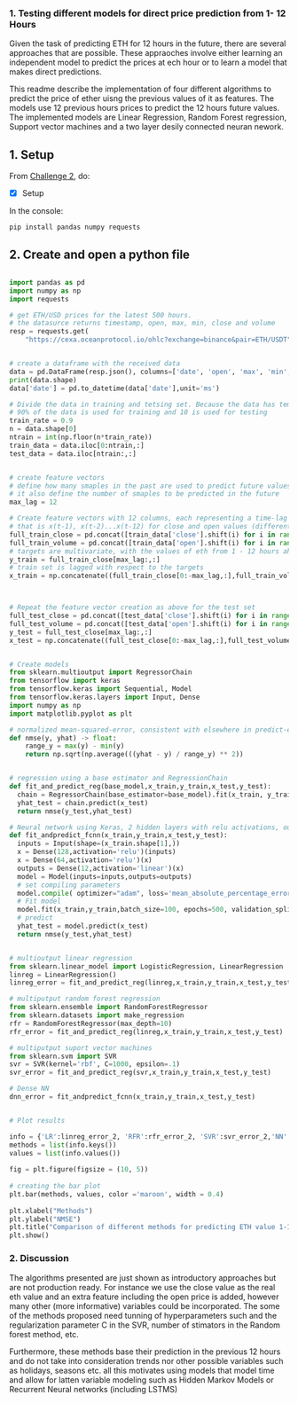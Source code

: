 
### 1. Testing different models for direct price prediction from 1- 12 Hours

Given the task of predicting ETH for 12 hours in the future, there are several approaches that are possible. These appraoches involve either learning an independent model to predict the prices at ech hour or to learn a model that makes direct predictions.

This readme describe the implementation of four different algorithms to predict the price of ether uisng the previous values of it as features. The models use 12 previous hours prices to predict the 12 hours future values. The implemented models are Linear Regression, Random Forest regression, Support vector machines and a two layer desily connected neuran nework.

## 1. Setup

From [Challenge 2](../challenges/main2.md), do:
- [x] Setup

In the console:
```console
pip install pandas numpy requests
```

## 2. Create and open a python file

```python

import pandas as pd
import numpy as np
import requests

# get ETH/USD prices for the latest 500 hours.
# the datasurce returns timestamp, open, max, min, close and volume
resp = requests.get(
    "https://cexa.oceanprotocol.io/ohlc?exchange=binance&pair=ETH/USDT")


# create a dataframe with the received data
data = pd.DataFrame(resp.json(), columns=['date', 'open', 'max', 'min', 'close', 'volume'])
print(data.shape)
data['date'] = pd.to_datetime(data['date'],unit='ms')

# Divide the data in training and tetsing set. Because the data has temporal structure, for the sake of this example we split the data # in two blocks rather than selecting sample points randomly to be part of the training and testing sets.
# 90% of the data is used for training and 10 is used for testing
train_rate = 0.9
n = data.shape[0]
ntrain = int(np.floor(n*train_rate))
train_data = data.iloc[0:ntrain,:]
test_data = data.iloc[ntrain:,:]


# create feature vectors
# define how many smaples in the past are used to predict future values. 
# it also define the number of smaples to be predicted in the future
max_lag = 12 

# Create feature vectors with 12 columns, each representing a time-lag from the current time point
# that is x(t-1), x(t-2)...x(t-12) for close and open values (different features could be grouped using the same logic)
full_train_close = pd.concat([train_data['close'].shift(i) for i in range(0,max_lag)],axis=1).dropna().values
full_train_volume = pd.concat([train_data['open'].shift(i) for i in range(0,max_lag)],axis=1).dropna().values
# targets are multivariate, with the values of eth from 1 - 12 hours ahead of the curent time
y_train = full_train_close[max_lag:,:]
# train set is lagged with respect to the targets
x_train = np.concatenate((full_train_close[0:-max_lag,:],full_train_volume[0:-max_lag,:]),axis=1)



# Repeat the feature vector creation as above for the test set
full_test_close = pd.concat([test_data['close'].shift(i) for i in range(0,max_lag)],axis=1).dropna().values
full_test_volume = pd.concat([test_data['open'].shift(i) for i in range(0,max_lag)],axis=1).dropna().values
y_test = full_test_close[max_lag:,:]
x_test = np.concatenate((full_test_close[0:-max_lag,:],full_test_volume[0:-max_lag,:]),axis=1)


# Create models
from sklearn.multioutput import RegressorChain
from tensorflow import keras
from tensorflow.keras import Sequential, Model
from tensorflow.keras.layers import Input, Dense
import numpy as np
import matplotlib.pyplot as plt

# normalized mean-squared-error, consistent with elsewhere in predict-eth
def nmse(y, yhat) -> float:
    range_y = max(y) - min(y)    
    return np.sqrt(np.average(((yhat - y) / range_y) ** 2))


# regression using a base estimator and RegressionChain
def fit_and_predict_reg(base_model,x_train,y_train,x_test,y_test):
  chain = RegressorChain(base_estimator=base_model).fit(x_train, y_train)  
  yhat_test = chain.predict(x_test)
  return nmse(y_test,yhat_test)

# Neural network using Keras, 2 hidden layers with relu activations, output layer with linear activations 
def fit_andpredict_fcnn(x_train,y_train,x_test,y_test):
  inputs = Input(shape=(x_train.shape[1],))
  x = Dense(128,activation='relu')(inputs)
  x = Dense(64,activation='relu')(x)
  outputs = Dense(12,activation='linear')(x)
  model = Model(inputs=inputs,outputs=outputs)
  # set compiling parameters
  model.compile( optimizer="adam", loss='mean_absolute_percentage_error',metrics=[])
  # Fit model
  model.fit(x_train,y_train,batch_size=100, epochs=500, validation_split=0.1, verbose=0)
  # predict
  yhat_test = model.predict(x_test)
  return nmse(y_test,yhat_test)


# multioutput linear regression
from sklearn.linear_model import LogisticRegression, LinearRegression
linreg = LinearRegression()
linreg_error = fit_and_predict_reg(linreg,x_train,y_train,x_test,y_test)

# multiputput random forest regression
from sklearn.ensemble import RandomForestRegressor
from sklearn.datasets import make_regression
rfr = RandomForestRegressor(max_depth=10)
rfr_error = fit_and_predict_reg(linreg,x_train,y_train,x_test,y_test)

# multiputput suport vector machines
from sklearn.svm import SVR
svr = SVR(kernel='rbf', C=1000, epsilon=.1)
svr_error = fit_and_predict_reg(svr,x_train,y_train,x_test,y_test)

# Dense NN
dnn_error = fit_andpredict_fcnn(x_train,y_train,x_test,y_test)


# Plot results

info = {'LR':linreg_error_2, 'RFR':rfr_error_2, 'SVR':svr_error_2,'NN':dnn_error_2}
methods = list(info.keys())
values = list(info.values())
  
fig = plt.figure(figsize = (10, 5))
 
# creating the bar plot
plt.bar(methods, values, color ='maroon', width = 0.4)
 
plt.xlabel("Methods")
plt.ylabel("NMSE")
plt.title("Comparison of different methods for predicting ETH value 1-12 hours ahead")
plt.show()
```




### 2. Discussion

The algorithms presented are just shown as introductory approaches but are not production ready. For instance we use the close value as the real eth value and an extra feature including the open price is added, however many other (more informative) variables could be incorporated. The some of the methods proposed need tunning of hyperparameters such and the regularization parameter C in the SVR, number of stimators in the Random forest method, etc.

Furthermore, these methods base their prediction in the previous 12 hours and do not take into consideration trends nor other possible variables such as holidays, seasons etc. all this motivates using models that model time and allow for latten variable modeling such as Hidden Markov Models or Recurrent Neural networks (including LSTMS)

